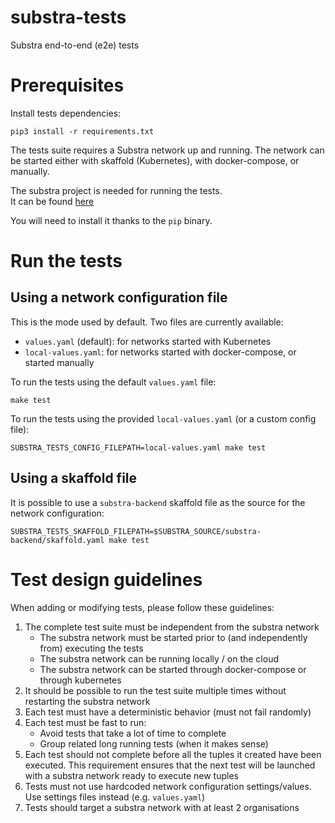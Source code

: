 # substra-tests

Substra end-to-end (e2e) tests

# Prerequisites

Install tests dependencies:

```
pip3 install -r requirements.txt
```

The tests suite requires a Substra network up and running. The network can be started
either with skaffold (Kubernetes), with docker-compose, or manually.

The substra project is needed for running the tests.  
It can be found [here](https://github.com/SubstraFoundation/substra)

You will need to install it thanks to the `pip` binary.

# Run the tests

## Using a network configuration file

This is the mode used by default. Two files are currently available:
- `values.yaml` (default): for networks started with Kubernetes
- `local-values.yaml`: for networks started with docker-compose, or started manually

To run the tests using the default `values.yaml` file:

```
make test
```

To run the tests using the provided `local-values.yaml` (or a custom config file):

```
SUBSTRA_TESTS_CONFIG_FILEPATH=local-values.yaml make test
```

## Using a skaffold file

It is possible to use a `substra-backend` skaffold file as the source for the network configuration:
```
SUBSTRA_TESTS_SKAFFOLD_FILEPATH=$SUBSTRA_SOURCE/substra-backend/skaffold.yaml make test
```

# Test design guidelines

When adding or modifying tests, please follow these guidelines:

1. The complete test suite must be independent from the substra network
   - The substra network must be started prior to (and independently from) executing the tests
   - The substra network can be running locally / on the cloud
   - The substra network can be started through docker-compose or through kubernetes
1. It should be possible to run the test suite multiple times without restarting the substra network
1. Each test must have a deterministic behavior (must not fail randomly)
1. Each test must be fast to run:
   - Avoid tests that take a lot of time to complete
   - Group related long running tests (when it makes sense)
1. Each test should not complete before all the tuples it created have been executed. This requirement ensures that the next test will be launched with a substra network ready to execute new tuples
1. Tests must not use hardcoded network configuration settings/values. Use settings files instead (e.g. `values.yaml`)
1. Tests should target a substra network with at least 2 organisations
